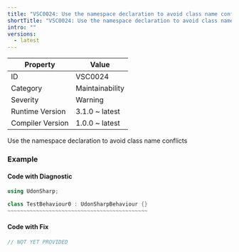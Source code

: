 ```yaml
---
title: "VSC0024: Use the namespace declaration to avoid class name conflicts"
shortTitle: "VSC0024: Use the namespace declaration to avoid class name conflicts"
intro: ""
versions:
  - latest
---
```


| Property         | Value           |
| ---------------- | --------------- |
| ID               | VSC0024         |
| Category         | Maintainability |
| Severity         | Warning         |
| Runtime Version  | 3.1.0 ~ latest  |
| Compiler Version | 1.0.0 ~ latest  |

Use the namespace declaration to avoid class name conflicts

### Example

#### Code with Diagnostic

```csharp
using UdonSharp;

class TestBehaviour0 : UdonSharpBehaviour {}
~~~~~~~~~~~~~~~~~~~~~~~~~~~~~~~~~~~~~~~~~~~~
```

#### Code with Fix

```csharp
// NOT YET PROVIDED
```
